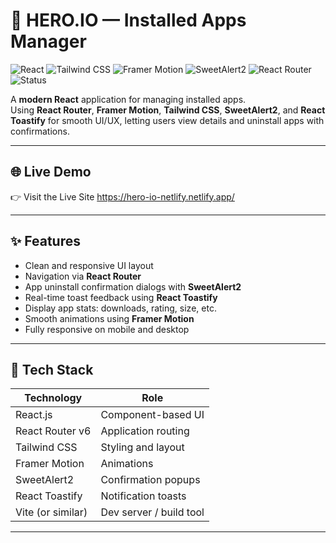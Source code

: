 # 🧩 HERO.IO — Installed Apps Manager

![React](https://img.shields.io/badge/React-18.0-blue?logo=react)
![Tailwind CSS](https://img.shields.io/badge/Tailwind_CSS-v3.0-38B2AC?logo=tailwindcss)
![Framer Motion](https://img.shields.io/badge/Framer_Motion-Used-ff0050?logo=framer)
![SweetAlert2](https://img.shields.io/badge/SweetAlert2-Used-FF4081?logo=sweetalert)
![React Router](https://img.shields.io/badge/React_Router-v6-orange?logo=reactrouter)
![Status](https://img.shields.io/badge/Status-Live-success)

A **modern React** application for managing installed apps.  
Using **React Router**, **Framer Motion**, **Tailwind CSS**, **SweetAlert2**, and **React Toastify** for smooth UI/UX, letting users view details and uninstall apps with confirmations.

---

## 🌐 Live Demo

👉 Visit the Live Site https://hero-io-netlify.netlify.app/

---

## ✨ Features

- Clean and responsive UI layout  
- Navigation via **React Router**  
- App uninstall confirmation dialogs with **SweetAlert2**  
- Real-time toast feedback using **React Toastify**  
- Display app stats: downloads, rating, size, etc.  
- Smooth animations using **Framer Motion**  
- Fully responsive on mobile and desktop  

---

## 🧰 Tech Stack

| Technology        | Role                                   |
|-------------------|-----------------------------------------|
| React.js           | Component-based UI                      |
| React Router v6    | Application routing                      |
| Tailwind CSS        | Styling and layout                    |
| Framer Motion        | Animations                          |
| SweetAlert2         | Confirmation popups                  |
| React Toastify      | Notification toasts                   |
| Vite (or similar)     | Dev server / build tool              |

---

